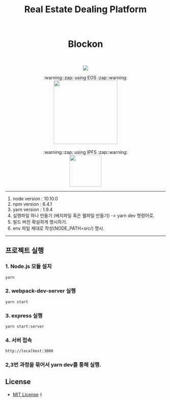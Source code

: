 <h1 align="center">Real Estate Dealing Platform</h1>
<br>
<h1 align="center">
Blockon
</h1>
<br>
<p align="center">
	<a href="https://github.com/DdukTwiSun/server/blob/master/LICENSE"><img src="https://img.shields.io/github/license/mashape/apistatus.svg"></a>	
</p>

<div align="middle">:warning::zap: using EOS :zap::warning: </div>
<div align="middle"><img src="https://github.com/soma-boomable/integrated-repo/blob/master/eos.jpg" style="width="200" height="200"/></div>
<br>
<div align="middle">:warning::zap: using IPFS :zap::warning: </div>
<div align="middle"><img src="https://github.com/soma-boomable/integrated-repo/blob/master/IPFS.png?raw=true" style="width:100px;" /></div>

*****
1. node version : 10.10.0
2. npm version : 6.4.1
3. yarn version : 1.9.4
4. 실행파일 하나 만들기 (배치파일 혹은 쉘파일 만들기) -> yarn dev 명령어로.
5. 빌드 버전 확실하게 명시하기.
6. env 파일 제대로 작성(NODE_PATH=src/) 명시.
*****


## 프로젝트 실행

### 1. Node.js 모듈 설치
	yarn
	
### 2. webpack-dev-server 실행
	yarn start
	
### 3. express 실행
	yarn start:server
	
### 4. 서버 접속
	http://localhost:3000

### 2,3번 과정을 묶어서 yarn dev를 통해 실행.


## License

* [MIT License](LICENSE)ㅓ
